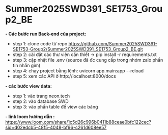 # Summer2025SWD391_SE1753_Group2_BE
**- Các bước run Back-end của project:**
+ step 1: clone code từ repo https://github.com/Summer2025SWD391-SE1753-Group2/Summer2025SWD391_SE1753_Group2_BE.git
+ step 2: cài đặt các thư viện cần thiết -> pip install -r requirements.txt
+ step 3: cập nhật file .env (source đã đc cung cấp trong nhóm zalo phần tin nhắn gim)
+ step 4: chạy project bằng lệnh: 
       uvicorn app.main:app --reload
+ step 5: xem các API ở http://localhost:8000/docs

**- các bước view data:** 
+ step 1: vào trang neon.tech
+ step 2: vào database SWD
+ step 3: vào phần table để view các bảng

**- link loom hướng dẫn :**
 https://www.loom.com/share/1c5d26c996b0411b88ceae0bfc122cec?sid=d02edcb5-48f5-4048-bf96-c261d608ee57

